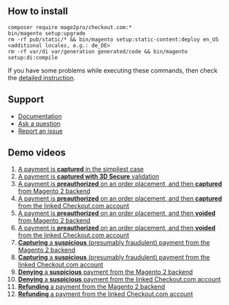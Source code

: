 ## How to install
```
composer require mage2pro/checkout.com:*
bin/magento setup:upgrade
rm -rf pub/static/* && bin/magento setup:static-content:deploy en_US <additional locales, e.g.: de_DE>
rm -rf var/di var/generation generated/code && bin/magento setup:di:compile
```
If you have some problems while executing these commands, then check the [detailed instruction](https://mage2.pro/t/263).

## Support
- [Documentation](https://mage2.pro/c/extensions/checkout-com)
- [Ask a question](https://mage2.pro/c/extensions/checkout-com)
- [Report an issue](https://github.com/mage2pro/checkout.com/issues)

## Demo videos

1. [A payment is **captured**  in the simpliest case](https://www.youtube.com/watch?v=63dyHw_u4wI)
2. [A payment is **captured with 3D Secure** validation](https://www.youtube.com/watch?v=P0NFkaXuXtU)
3. [A payment is **preauthorized** on an order placement, and then **captured** from Magento 2 backend](https://www.youtube.com/watch?v=iUC7CMhyHiM)
4. [A payment is **preauthorized** on an order placement, and then **captured** from the linked Checkout.com account](https://www.youtube.com/watch?v=13mH3zIx86A)
5. [A payment is **preauthorized** on an order placement, and then **voided** from Magento 2 backend](https://www.youtube.com/watch?v=rADpHE8XyY0)
6. [A payment is **preauthorized** on an order placement, and then **voided** from the linked Checkout.com account](https://www.youtube.com/watch?v=QArgVj4g-Sc)
7. [**Capturing** a **suspicious** (presumably fraudulent) payment from the Magento 2 backend](https://www.youtube.com/watch?v=t1NDr3eoS4g)
8. [**Capturing** a **suspicious** (presumably fraudulent) payment from the linked Checkout.com account](https://www.youtube.com/watch?v=tfAvP19_6WM)
9. [**Denying** a **suspicious** payment from the Magento 2 backend](https://www.youtube.com/watch?v=7odT-fqby8o)
10. [**Denying** a **suspicious** payment from the linked Checkout.com account](https://www.youtube.com/watch?v=nwWiJ_8kjFM)
11. [**Refunding** a payment from the Magento 2 backend](https://www.youtube.com/watch?v=JmDB2_cXx1U)
12. [**Refunding** a payment from the linked Checkout.com account](https://www.youtube.com/watch?v=nqDdcC2D3GU)

